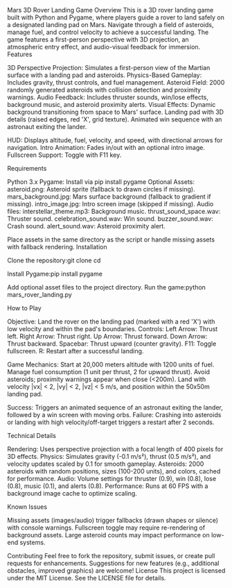 Mars 3D Rover Landing Game
Overview
This is a 3D rover landing game built with Python and Pygame, where players guide a rover to land safely on a designated landing pad on Mars. Navigate through a field of asteroids, manage fuel, and control velocity to achieve a successful landing. The game features a first-person perspective with 3D projection, an atmospheric entry effect, and audio-visual feedback for immersion.
Features

3D Perspective Projection: Simulates a first-person view of the Martian surface with a landing pad and asteroids.
Physics-Based Gameplay: Includes gravity, thrust controls, and fuel management.
Asteroid Field: 2000 randomly generated asteroids with collision detection and proximity warnings.
Audio Feedback: Includes thruster sounds, win/lose effects, background music, and asteroid proximity alerts.
Visual Effects: 
Dynamic background transitioning from space to Mars' surface.
Landing pad with 3D details (raised edges, red 'X', grid texture).
Animated win sequence with an astronaut exiting the lander.


HUD: Displays altitude, fuel, velocity, and speed, with directional arrows for navigation.
Intro Animation: Fades in/out with an optional intro image.
Fullscreen Support: Toggle with F11 key.

Requirements

Python 3.x
Pygame: Install via pip install pygame
Optional Assets:
asteroid.png: Asteroid sprite (fallback to drawn circles if missing).
mars_background.jpg: Mars surface background (fallback to gradient if missing).
intro_image.jpg: Intro screen image (skipped if missing).
Audio files:
interstellar_theme.mp3: Background music.
thrust_sound_space.wav: Thruster sound.
celebration_sound.wav: Win sound.
buzzer_sound.wav: Crash sound.
alert_sound.wav: Asteroid proximity alert.





Place assets in the same directory as the script or handle missing assets with fallback rendering.
Installation

Clone the repository:git clone <repository-url>
cd <repository-directory>


Install Pygame:pip install pygame


Add optional asset files to the project directory.
Run the game:python mars_rover_landing.py



How to Play

Objective: Land the rover on the landing pad (marked with a red 'X') with low velocity and within the pad's boundaries.
Controls:
Left Arrow: Thrust left.
Right Arrow: Thrust right.
Up Arrow: Thrust forward.
Down Arrow: Thrust backward.
Spacebar: Thrust upward (counter gravity).
F11: Toggle fullscreen.
R: Restart after a successful landing.


Game Mechanics:
Start at 20,000 meters altitude with 1200 units of fuel.
Manage fuel consumption (1 unit per thrust, 2 for upward thrust).
Avoid asteroids; proximity warnings appear when close (<200m).
Land with velocity |vx| < 2, |vy| < 2, |vz| < 5 m/s, and position within the 50x50m landing pad.


Success: Triggers an animated sequence of an astronaut exiting the lander, followed by a win screen with moving orbs.
Failure: Crashing into asteroids or landing with high velocity/off-target triggers a restart after 2 seconds.

Technical Details

Rendering: Uses perspective projection with a focal length of 400 pixels for 3D effects.
Physics: Simulates gravity (-0.1 m/s²), thrust (0.5 m/s²), and velocity updates scaled by 0.1 for smooth gameplay.
Asteroids: 2000 asteroids with random positions, sizes (100-200 units), and colors, cached for performance.
Audio: Volume settings for thruster (0.9), win (0.8), lose (0.8), music (0.1), and alerts (0.8).
Performance: Runs at 60 FPS with a background image cache to optimize scaling.

Known Issues

Missing assets (images/audio) trigger fallbacks (drawn shapes or silence) with console warnings.
Fullscreen toggle may require re-rendering of background assets.
Large asteroid counts may impact performance on low-end systems.

Contributing
Feel free to fork the repository, submit issues, or create pull requests for enhancements. Suggestions for new features (e.g., additional obstacles, improved graphics) are welcome!
License
This project is licensed under the MIT License. See the LICENSE file for details.
